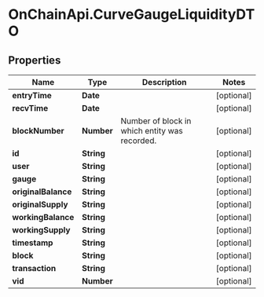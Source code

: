 # OnChainApi.CurveGaugeLiquidityDTO

## Properties

Name | Type | Description | Notes
------------ | ------------- | ------------- | -------------
**entryTime** | **Date** |  | [optional] 
**recvTime** | **Date** |  | [optional] 
**blockNumber** | **Number** | Number of block in which entity was recorded. | [optional] 
**id** | **String** |  | [optional] 
**user** | **String** |  | [optional] 
**gauge** | **String** |  | [optional] 
**originalBalance** | **String** |  | [optional] 
**originalSupply** | **String** |  | [optional] 
**workingBalance** | **String** |  | [optional] 
**workingSupply** | **String** |  | [optional] 
**timestamp** | **String** |  | [optional] 
**block** | **String** |  | [optional] 
**transaction** | **String** |  | [optional] 
**vid** | **Number** |  | [optional] 


